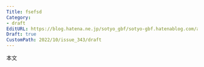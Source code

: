 ```yaml
---
Title: fsefsd
Category:
- draft
EditURL: https://blog.hatena.ne.jp/sotyo_gbf/sotyo-gbf.hatenablog.com/atom/entry/4207112889924330955
Draft: true
CustomPath: 2022/10/issue_343/draft
---
```


本文
